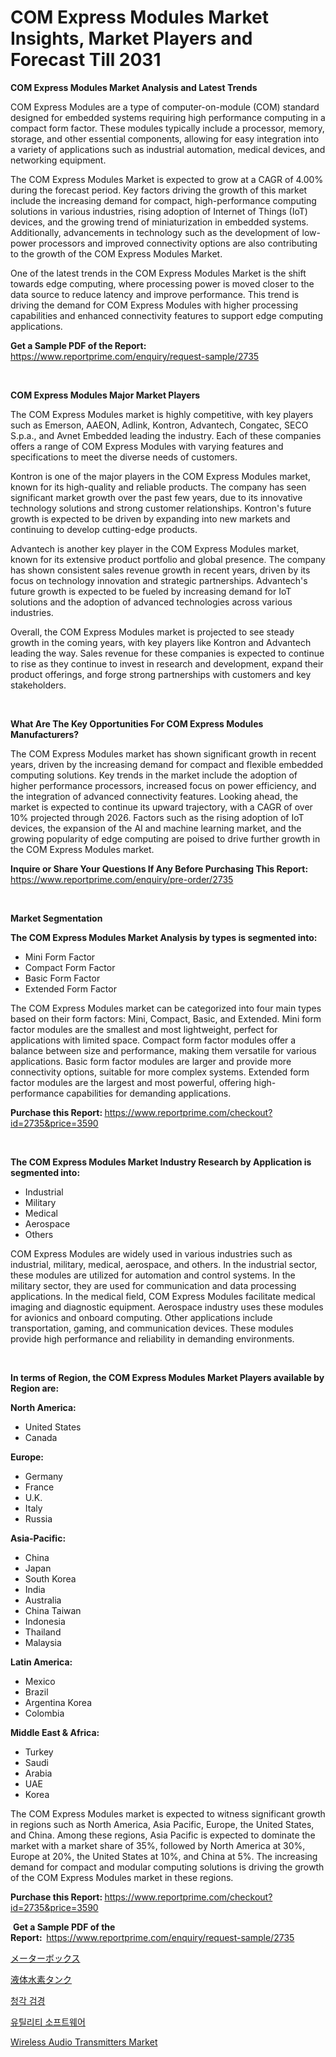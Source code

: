<p><h1>COM Express Modules Market Insights, Market Players and Forecast Till 2031</h1></p><p><strong>COM Express Modules Market Analysis and Latest Trends</strong></p>
<p><p>COM Express Modules are a type of computer-on-module (COM) standard designed for embedded systems requiring high performance computing in a compact form factor. These modules typically include a processor, memory, storage, and other essential components, allowing for easy integration into a variety of applications such as industrial automation, medical devices, and networking equipment.</p><p>The COM Express Modules Market is expected to grow at a CAGR of 4.00% during the forecast period. Key factors driving the growth of this market include the increasing demand for compact, high-performance computing solutions in various industries, rising adoption of Internet of Things (IoT) devices, and the growing trend of miniaturization in embedded systems. Additionally, advancements in technology such as the development of low-power processors and improved connectivity options are also contributing to the growth of the COM Express Modules Market.</p><p>One of the latest trends in the COM Express Modules Market is the shift towards edge computing, where processing power is moved closer to the data source to reduce latency and improve performance. This trend is driving the demand for COM Express Modules with higher processing capabilities and enhanced connectivity features to support edge computing applications.</p></p>
<p><strong>Get a Sample PDF of the Report:&nbsp;</strong> <a href="https://www.reportprime.com/enquiry/request-sample/2735">https://www.reportprime.com/enquiry/request-sample/2735</a></p>
<p>&nbsp;</p>
<p><strong>COM Express Modules Major Market Players</strong></p>
<p><p>The COM Express Modules market is highly competitive, with key players such as Emerson, AAEON, Adlink, Kontron, Advantech, Congatec, SECO S.p.a., and Avnet Embedded leading the industry. Each of these companies offers a range of COM Express Modules with varying features and specifications to meet the diverse needs of customers.</p><p>Kontron is one of the major players in the COM Express Modules market, known for its high-quality and reliable products. The company has seen significant market growth over the past few years, due to its innovative technology solutions and strong customer relationships. Kontron's future growth is expected to be driven by expanding into new markets and continuing to develop cutting-edge products.</p><p>Advantech is another key player in the COM Express Modules market, known for its extensive product portfolio and global presence. The company has shown consistent sales revenue growth in recent years, driven by its focus on technology innovation and strategic partnerships. Advantech's future growth is expected to be fueled by increasing demand for IoT solutions and the adoption of advanced technologies across various industries.</p><p>Overall, the COM Express Modules market is projected to see steady growth in the coming years, with key players like Kontron and Advantech leading the way. Sales revenue for these companies is expected to continue to rise as they continue to invest in research and development, expand their product offerings, and forge strong partnerships with customers and key stakeholders.</p></p>
<p>&nbsp;</p>
<p><strong>What Are The Key Opportunities For COM Express Modules Manufacturers?</strong></p>
<p><p>The COM Express Modules market has shown significant growth in recent years, driven by the increasing demand for compact and flexible embedded computing solutions. Key trends in the market include the adoption of higher performance processors, increased focus on power efficiency, and the integration of advanced connectivity features. Looking ahead, the market is expected to continue its upward trajectory, with a CAGR of over 10% projected through 2026. Factors such as the rising adoption of IoT devices, the expansion of the AI and machine learning market, and the growing popularity of edge computing are poised to drive further growth in the COM Express Modules market.</p></p>
<p><strong>Inquire or Share Your Questions If Any Before Purchasing This Report:</strong> <a href="https://www.reportprime.com/enquiry/pre-order/2735">https://www.reportprime.com/enquiry/pre-order/2735</a></p>
<p>&nbsp;</p>
<p><strong>Market Segmentation</strong></p>
<p><strong>The COM Express Modules Market Analysis by types is segmented into:</strong></p>
<p><ul><li>Mini Form Factor</li><li>Compact Form Factor</li><li>Basic Form Factor</li><li>Extended Form Factor</li></ul></p>
<p><p>The COM Express Modules market can be categorized into four main types based on their form factors: Mini, Compact, Basic, and Extended. Mini form factor modules are the smallest and most lightweight, perfect for applications with limited space. Compact form factor modules offer a balance between size and performance, making them versatile for various applications. Basic form factor modules are larger and provide more connectivity options, suitable for more complex systems. Extended form factor modules are the largest and most powerful, offering high-performance capabilities for demanding applications.</p></p>
<p><strong>Purchase this Report:&nbsp;</strong><a href="https://www.reportprime.com/checkout?id=2735&price=3590">https://www.reportprime.com/checkout?id=2735&price=3590</a></p>
<p>&nbsp;</p>
<p><strong>The COM Express Modules Market Industry Research by Application is segmented into:</strong></p>
<p><ul><li>Industrial</li><li>Military</li><li>Medical</li><li>Aerospace</li><li>Others</li></ul></p>
<p><p>COM Express Modules are widely used in various industries such as industrial, military, medical, aerospace, and others. In the industrial sector, these modules are utilized for automation and control systems. In the military sector, they are used for communication and data processing applications. In the medical field, COM Express Modules facilitate medical imaging and diagnostic equipment. Aerospace industry uses these modules for avionics and onboard computing. Other applications include transportation, gaming, and communication devices. These modules provide high performance and reliability in demanding environments.</p></p>
<p>&nbsp;</p>
<p><strong>In terms of Region, the COM Express Modules Market Players available by Region are:</strong></p>
<p>
    <p> <strong> North America: </strong>
        <ul>
            <li>United States</li>
            <li>Canada</li>
        </ul>
        </p> 
    <p> <strong> Europe: </strong>
        <ul>
            <li>Germany</li>
            <li>France</li>
            <li>U.K.</li>
            <li>Italy</li>
            <li>Russia</li>
        </ul>
        </p> 
    <p> <strong> Asia-Pacific: </strong>
        <ul>
            <li>China</li>
            <li>Japan</li>
            <li>South Korea</li>
            <li>India</li>
            <li>Australia</li>
            <li>China Taiwan</li>
            <li>Indonesia</li>
            <li>Thailand</li>
            <li>Malaysia</li>
        </ul>
        </p> 
    <p> <strong> Latin America: </strong>
        <ul>
            <li>Mexico</li>
            <li>Brazil</li>
            <li>Argentina Korea</li>
            <li>Colombia</li>
        </ul>
        </p> 
    <p> <strong> Middle East & Africa: </strong>
        <ul>
            <li>Turkey</li>
            <li>Saudi</li>
            <li>Arabia</li>
            <li>UAE</li>
            <li>Korea</li>
        </ul>
    </p>
    </p>
<p><p>The COM Express Modules market is expected to witness significant growth in regions such as North America, Asia Pacific, Europe, the United States, and China. Among these regions, Asia Pacific is expected to dominate the market with a market share of 35%, followed by North America at 30%, Europe at 20%, the United States at 10%, and China at 5%. The increasing demand for compact and modular computing solutions is driving the growth of the COM Express Modules market in these regions.</p></p>
<p><strong>Purchase this Report: </strong><a href="https://www.reportprime.com/checkout?id=2735&price=3590">https://www.reportprime.com/checkout?id=2735&price=3590</a></p>
<p>&nbsp;<strong>Get a Sample PDF of the Report:&nbsp;&nbsp;</strong><a href="https://www.reportprime.com/enquiry/request-sample/2735">https://www.reportprime.com/enquiry/request-sample/2735</a></p>
<p><strong></strong></p>
<p><p><a href="https://github.com/xemfu2379520/Market-Research-Report-List-1/blob/main/584557712179.md">メーターボックス</a></p><p><a href="https://github.com/bucuel854722/Market-Research-Report-List-1/blob/main/842620112180.md">液体水素タンク</a></p><p><a href="https://github.com/khytkeqagplkzqvh/Market-Research-Report-List-1/blob/main/346358211460.md">청각 검경</a></p><p><a href="https://github.com/bvubpqd5241630/Market-Research-Report-List-1/blob/main/172163711459.md">유틸리티 소프트웨어</a></p><p><a href="https://github.com/cecuraprangm/Market-Research-Report-List-2/blob/main/wireless-audio-transmitters-market.md">Wireless Audio Transmitters Market</a></p></p>